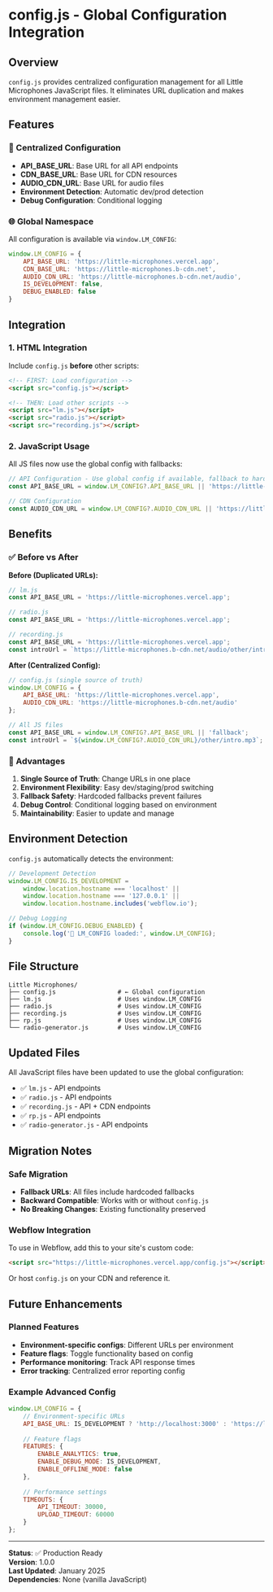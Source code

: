 # config.js - Global Configuration Integration

## Overview

`config.js` provides centralized configuration management for all Little Microphones JavaScript files. It eliminates URL duplication and makes environment management easier.

## Features

### 🔧 Centralized Configuration
- **API_BASE_URL**: Base URL for all API endpoints
- **CDN_BASE_URL**: Base URL for CDN resources  
- **AUDIO_CDN_URL**: Base URL for audio files
- **Environment Detection**: Automatic dev/prod detection
- **Debug Configuration**: Conditional logging

### 🌐 Global Namespace
All configuration is available via `window.LM_CONFIG`:

```javascript
window.LM_CONFIG = {
    API_BASE_URL: 'https://little-microphones.vercel.app',
    CDN_BASE_URL: 'https://little-microphones.b-cdn.net',
    AUDIO_CDN_URL: 'https://little-microphones.b-cdn.net/audio',
    IS_DEVELOPMENT: false,
    DEBUG_ENABLED: false
}
```

## Integration

### 1. HTML Integration
Include `config.js` **before** other scripts:

```html
<!-- FIRST: Load configuration -->
<script src="config.js"></script>

<!-- THEN: Load other scripts -->
<script src="lm.js"></script>
<script src="radio.js"></script>
<script src="recording.js"></script>
```

### 2. JavaScript Usage
All JS files now use the global config with fallbacks:

```javascript
// API Configuration - Use global config if available, fallback to hardcoded
const API_BASE_URL = window.LM_CONFIG?.API_BASE_URL || 'https://little-microphones.vercel.app';

// CDN Configuration
const AUDIO_CDN_URL = window.LM_CONFIG?.AUDIO_CDN_URL || 'https://little-microphones.b-cdn.net/audio';
```

## Benefits

### ✅ Before vs After

**Before (Duplicated URLs):**
```javascript
// lm.js
const API_BASE_URL = 'https://little-microphones.vercel.app';

// radio.js  
const API_BASE_URL = 'https://little-microphones.vercel.app';

// recording.js
const API_BASE_URL = 'https://little-microphones.vercel.app';
const introUrl = `https://little-microphones.b-cdn.net/audio/other/intro.mp3`;
```

**After (Centralized Config):**
```javascript
// config.js (single source of truth)
window.LM_CONFIG = {
    API_BASE_URL: 'https://little-microphones.vercel.app',
    AUDIO_CDN_URL: 'https://little-microphones.b-cdn.net/audio'
};

// All JS files
const API_BASE_URL = window.LM_CONFIG?.API_BASE_URL || 'fallback';
const introUrl = `${window.LM_CONFIG?.AUDIO_CDN_URL}/other/intro.mp3`;
```

### 🚀 Advantages

1. **Single Source of Truth**: Change URLs in one place
2. **Environment Flexibility**: Easy dev/staging/prod switching
3. **Fallback Safety**: Hardcoded fallbacks prevent failures
4. **Debug Control**: Conditional logging based on environment
5. **Maintainability**: Easier to update and manage

## Environment Detection

`config.js` automatically detects the environment:

```javascript
// Development Detection
window.LM_CONFIG.IS_DEVELOPMENT = 
    window.location.hostname === 'localhost' || 
    window.location.hostname === '127.0.0.1' ||
    window.location.hostname.includes('webflow.io');

// Debug Logging
if (window.LM_CONFIG.DEBUG_ENABLED) {
    console.log('🔧 LM_CONFIG loaded:', window.LM_CONFIG);
}
```

## File Structure

```
Little Microphones/
├── config.js                 # ← Global configuration
├── lm.js                     # Uses window.LM_CONFIG
├── radio.js                  # Uses window.LM_CONFIG  
├── recording.js              # Uses window.LM_CONFIG
├── rp.js                     # Uses window.LM_CONFIG
└── radio-generator.js        # Uses window.LM_CONFIG
```

## Updated Files

All JavaScript files have been updated to use the global configuration:

- ✅ `lm.js` - API endpoints
- ✅ `radio.js` - API endpoints  
- ✅ `recording.js` - API + CDN endpoints
- ✅ `rp.js` - API endpoints
- ✅ `radio-generator.js` - API endpoints

## Migration Notes

### Safe Migration
- **Fallback URLs**: All files include hardcoded fallbacks
- **Backward Compatible**: Works with or without `config.js`
- **No Breaking Changes**: Existing functionality preserved

### Webflow Integration
To use in Webflow, add this to your site's custom code:

```html
<script src="https://little-microphones.vercel.app/config.js"></script>
```

Or host `config.js` on your CDN and reference it.

## Future Enhancements

### Planned Features
- **Environment-specific configs**: Different URLs per environment
- **Feature flags**: Toggle functionality based on config
- **Performance monitoring**: Track API response times
- **Error tracking**: Centralized error reporting config

### Example Advanced Config
```javascript
window.LM_CONFIG = {
    // Environment-specific URLs
    API_BASE_URL: IS_DEVELOPMENT ? 'http://localhost:3000' : 'https://little-microphones.vercel.app',
    
    // Feature flags
    FEATURES: {
        ENABLE_ANALYTICS: true,
        ENABLE_DEBUG_MODE: IS_DEVELOPMENT,
        ENABLE_OFFLINE_MODE: false
    },
    
    // Performance settings
    TIMEOUTS: {
        API_TIMEOUT: 30000,
        UPLOAD_TIMEOUT: 60000
    }
};
```

---

**Status**: ✅ Production Ready  
**Version**: 1.0.0  
**Last Updated**: January 2025  
**Dependencies**: None (vanilla JavaScript) 
